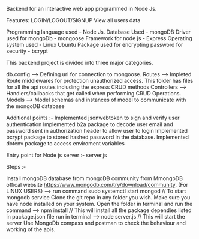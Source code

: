

Backend for an interactive web app programmed in Node Js.

Features: 
LOGIN/LOGOUT/SIGNUP
View all users data

Programming language used - Node Js. 
Database Used - mongoDB 
Driver used for mongoDb - mongoose 
Framework for node js - Express 
Operating system used - Linux Ubuntu 
Package used for encrypting password for security - bcrypt

This backend project is divided into three major categories.

db.config --> Defining url for connection to mongoose. 
Routes --> Impleted Route middlewares for protection unauthorized access. This folder has files for all the api routes including the express CRUD methods 
Controllers --> Handlers/callbacks that get called when performing CRUD Operations. 
Models --> Model schemas and instances of model to communicate with the mongoDB database

Additional points :- 
Implemented jsonwebtoken to sign and verify user authentication
Implemented b2a package to decode user email and password sent in authorization header to allow user to login
Implemented bcrypt package to stored hashed password in the database.
Implemented dotenv package to access enviroment variables

Entry point for Node js server :- server.js

Steps :-

Install mongoDB database from mongoDB community from MmongoDB offical website https://www.mongodb.com/try/download/community.
(For LINUX USERS) --> run command sudo systemctl start mongod // To start mongodb service
Clone the git repo in any folder you wish.
Make sure you have node installed on your system.
Open the folder in terminal and run the command --> npm install // This will install all the package dependies listed in package.json file
run in terminal --> node server.js // This will start the server
Use MongoDb compass and postman to check the behaviour and working of the apis.
